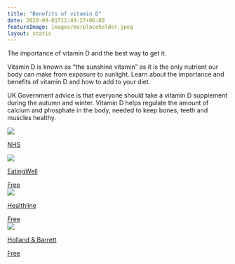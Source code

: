 ```yaml
---
title: "Benefits of vitamin D"
date: 2020-09-01T12:49:27+06:00
featureImage: images/ma/placeholder.jpeg
layout: static
---
```


The importance of vitamin D and the best way to get it.

Vitamin D is known as “the sunshine vitamin” as it is the only nutrient our body can make from exposure to sunlight. Learn about the importance and benefits of vitamin D and how to add to your diet.

UK Government advice is that everyone should take a vitamin D supplement during the autumn and winter. Vitamin D helps regulate the amount of calcium and phosphate in the body, needed to keep bones, teeth and muscles healthy.

<a class="ma-link" href="https://www.nhs.uk/conditions/vitamins-and-minerals/vitamin-d/"><div class="ma-card ma-card-Health"><div class="ma-icon"><img src ="/images/icon-check.png"/></div><div class="ma-name"><p>NHS</p></div><div class="ma-paid-text"><span></span></div></div></a><a class="ma-link" href="https://www.eatingwell.com/gallery/12814/recipes-to-get-more-vitamin-d/"><div class="ma-card ma-card-Health"><div class="ma-icon"><img src ="/images/icon-check.png"/></div><div class="ma-name"><p>EatingWell</p></div><div class="ma-paid-text"><span>Free</span></div></div></a><a class="ma-link" href="https://www.healthline.com/health/nutrition/vitamin-d-foods"><div class="ma-card ma-card-Health"><div class="ma-icon"><img src ="/images/icon-check.png"/></div><div class="ma-name"><p>Healthline</p></div><div class="ma-paid-text"><span>Free</span></div></div></a><a class="ma-link" href="https://www.hollandandbarrett.com/the-health-hub/vitamins-and-supplements/vitamins/vitamin-d/best-vitamin-d-supplements/"><div class="ma-card ma-card-Health"><div class="ma-icon"><img src ="/images/icon-check.png"/></div><div class="ma-name"><p>Holland & Barrett</p></div><div class="ma-paid-text"><span>Free</span></div></div></a>  

<br/><br/>






